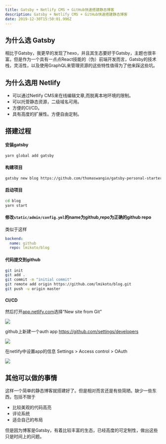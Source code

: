```yaml
---
title: Gatsby + Netlify CMS + GitHub快速搭建静态博客
description: Gatsby + Netlify CMS + GitHub快速搭建静态博客
date: 2019-12-30T15:50:01.996Z
---
```

## 为什么选 Gatsby

相比于Gatsby，我更早的发现了hexo，并且其生态要好于Gatsby，主题也很丰富。但是作为一个具有一点点React技能的（伪）前端开发而言，Gatsby的技术栈，灵活性，以及使用GraphQL来管理资源的这些特性值得为了他来踩这些坑。

## 为什么选用 Netlify

* 可以通过Netlify CMS来在线编辑文章,而脱离本地环境的限制。
* 可以托管静态资源，二级域名可用。
* 方便的CI/CD。
* 具有高度的扩展性。方便自由定制。

## 搭建过程

#### 安装gatsby

```bash
yarn global add gatsby
```

#### 构建项目

```bash
gatsby new blog https://github.com/thomaswangio/gatsby-personal-starter-blog
```

#### 启动项目

```bash
cd blog
yarn start
```

#### 修改`static/admin/config.yml`的name为github,repo为正确的github repo

类似于这样

```yml
backend:
  name: github
  repo: lmikoto/blog
```

#### 代码提交到github

```bash
git init
git add .
git commit -m "initial commit"
git remote add origin https://github.com/lmikoto/blog.git
git push -u origin master
```

#### CI/CD

然后打开[app.netlify.com](https://app.netlify.com)选择“New site from Git”

![](/assets/netlify-dashboard.png)

github上新建一个auth app <https://github.com/settings/developers>

![](/assets/github-oauth-config.png)

在netlify中设置app的信息 Settings > Access control > OAuth

![](/assets/netlify-install-oauth-provider.png)

## 其他可以做的事情
这样一个简单的静态博客就搭建好了。但是相对而言还是有些简陋。缺少一些东西，包括不限于
- 比较美观的代码高亮
- 评论系统
- 适合自己的布局  

但是因为博客是Gatsby，有着比较丰富的生态，已经高度的可定制性，做出这些只是时间上的问题。
